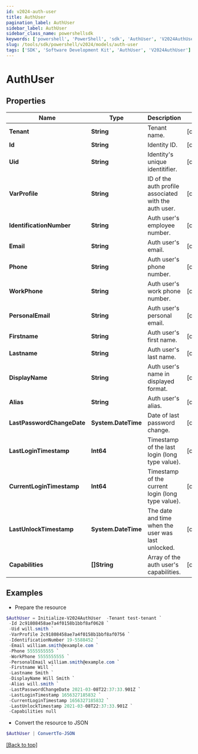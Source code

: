 ```yaml
---
id: v2024-auth-user
title: AuthUser
pagination_label: AuthUser
sidebar_label: AuthUser
sidebar_class_name: powershellsdk
keywords: ['powershell', 'PowerShell', 'sdk', 'AuthUser', 'V2024AuthUser']
slug: /tools/sdk/powershell/v2024/models/auth-user
tags: ['SDK', 'Software Development Kit', 'AuthUser', 'V2024AuthUser']
---
```


# AuthUser

## Properties

| Name | Type | Description | Notes |
| --- | --- | --- | --- |
| **Tenant** | **String** | Tenant name. | [optional] |
| **Id** | **String** | Identity ID. | [optional] |
| **Uid** | **String** | Identity's unique identitifier. | [optional] |
| **VarProfile** | **String** | ID of the auth profile associated with the auth user. | [optional] |
| **IdentificationNumber** | **String** | Auth user's employee number. | [optional] |
| **Email** | **String** | Auth user's email. | [optional] |
| **Phone** | **String** | Auth user's phone number. | [optional] |
| **WorkPhone** | **String** | Auth user's work phone number. | [optional] |
| **PersonalEmail** | **String** | Auth user's personal email. | [optional] |
| **Firstname** | **String** | Auth user's first name. | [optional] |
| **Lastname** | **String** | Auth user's last name. | [optional] |
| **DisplayName** | **String** | Auth user's name in displayed format. | [optional] |
| **Alias** | **String** | Auth user's alias. | [optional] |
| **LastPasswordChangeDate** | **System.DateTime** | Date of last password change. | [optional] |
| **LastLoginTimestamp** | **Int64** | Timestamp of the last login (long type value). | [optional] |
| **CurrentLoginTimestamp** | **Int64** | Timestamp of the current login (long type value). | [optional] |
| **LastUnlockTimestamp** | **System.DateTime** | The date and time when the user was last unlocked. | [optional] |
| **Capabilities** | **[]String** | Array of the auth user's capabilities. | [optional] |

## Examples

- Prepare the resource

```powershell
$AuthUser = Initialize-V2024AuthUser  -Tenant test-tenant `
 -Id 2c91808458ae7a4f0158b1bbf8af0628 `
 -Uid will.smith `
 -VarProfile 2c91808458ae7a4f0158b1bbf8af0756 `
 -IdentificationNumber 19-5588452 `
 -Email william.smith@example.com `
 -Phone 5555555555 `
 -WorkPhone 5555555555 `
 -PersonalEmail william.smith@example.com `
 -Firstname Will `
 -Lastname Smith `
 -DisplayName Will Smith `
 -Alias will.smith `
 -LastPasswordChangeDate 2021-03-08T22:37:33.901Z `
 -LastLoginTimestamp 1656327185832 `
 -CurrentLoginTimestamp 1656327185832 `
 -LastUnlockTimestamp 2021-03-08T22:37:33.901Z `
 -Capabilities null
```

- Convert the resource to JSON

```powershell
$AuthUser | ConvertTo-JSON
```

[[Back to top]](#)
